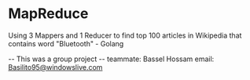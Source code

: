 # MapReduce
Using 3 Mappers and 1 Reducer to find top 100 articles in Wikipedia that contains word "Bluetooth" - Golang

-- This was a group project -- 
teammate: Bassel Hossam
email: Basilito95@windowslive.com 
